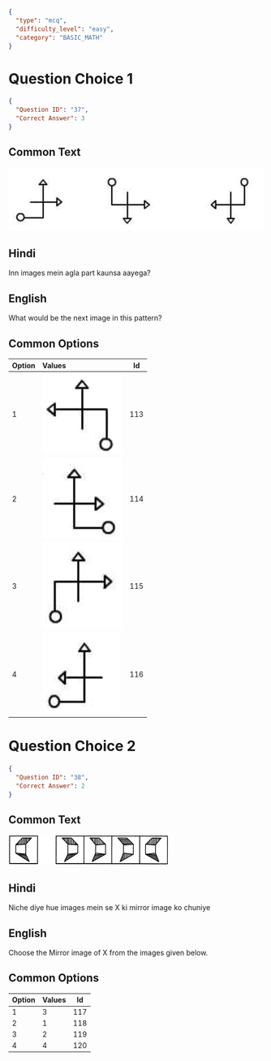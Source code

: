 ```json
{
  "type": "mcq",
  "difficulty_level": "easy",
  "category": "BASIC_MATH"
}
```

# Question Choice 1
```json
{
  "Question ID": "37",
  "Correct Answer": 3
}
```

## Common Text
<!-- This will be the text that comes above before beginning with the hindi of English text. Your backend will stitch up this + hindi / english to render it in the offline paper and serve it in 3 parts in the API. -->

![](images/question_16/choice1/choice1.png)

## Hindi
Inn images mein agla part kaunsa aayega?

## English
What would be the next image in this pattern?

## Common Options
<!-- When no `###` options heading is there then check for existence of a Common Options heading. Both Common Options and langauge specific options cannot exist at the same time that will be problematic. *Also delete this line. Only adding this for Amar's reference.* -->

| Option | Values                                      |Id     |
|:-------|:--------------------------------------------|:-----:|
| 1      | ![](images/question_16/choice1/option1.png) |113    |
| 2      | ![](images/question_16/choice1/option2.png) |114    |
| 3      | ![](images/question_16/choice1/option3.png) |115    |
| 4      | ![](images/question_16/choice1/option4.png) |116    |

# Question Choice 2
```json
{
  "Question ID": "38",
  "Correct Answer": 2
}
```

## Common Text
<!-- This will be the text that comes above before beginning with the hindi of English text. Your backend will stitch up this + hindi / english to render it in the offline paper and serve it in 3 parts in the API. -->

![](images/question_16/choice2/choice2.png)

## Hindi
Niche diye hue images mein se X ki mirror image ko chuniye

## English
Choose the Mirror image of X from the images given below.

## Common Options
| Option | Values |Id     |
|:-------|:-------|:-----:|
| 1      | 3      |117    |
| 2      | 1      |118    |
| 3      | 2      |119    |
| 4      | 4      |120    |
